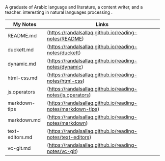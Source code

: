 A graduate of Arabic language and literature, a content writer, and a teacher.
interesting in natural languages processing .

|My Notes | Links|
|------------ | -------------|
|README.md| (https://randalsallaq.github.io/reading-notes/README)|
|duckett.md | (https://randalsallaq.github.io/reading-notes/duckett)|
|dynamic.md|(https://randalsallaq.github.io/reading-notes/dynamic)|
|html-css.md|(https://randalsallaq.github.io/reading-notes/html-css)|
|js.operators|(https://randalsallaq.github.io/reading-notes/js.operators)|
|markdown-tips|(https://randalsallaq.github.io/reading-notes/markdown-tips)|
|markdown.md|(https://randalsallaq.github.io/reading-notes/markdown)|
|text-editors.md|(https://randalsallaq.github.io/reading-notes/text-editors)|
|vc-git.md|(https://randalsallaq.github.io/reading-notes/vc-git)|
